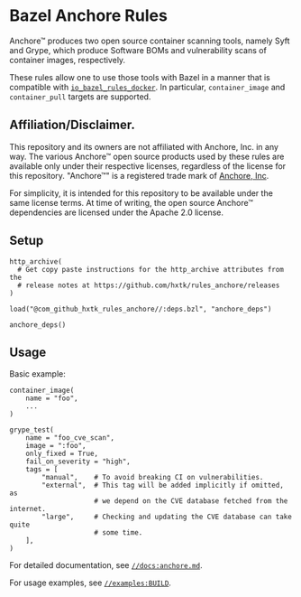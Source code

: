 # Bazel Anchore Rules

Anchore™ produces two open source container scanning tools, namely Syft and
Grype, which produce Software BOMs and vulnerability scans of container images,
respectively.

These rules allow one to use those tools with Bazel in a manner that is
compatible with 
[`io_bazel_rules_docker`](https://github.com/bazelbuild/rules_docker).
In particular, `container_image` and `container_pull` targets are supported.

## Affiliation/Disclaimer.

This repository and its owners are not affiliated with Anchore, Inc.
in any way. The various Anchore™ open source products used by these
rules are available only under their respective licenses, regardless of the
license for this repository. "Anchore™" is a registered trade mark of
[Anchore, Inc](https://anchore.com/).

For simplicity, it is intended for this repository to be available under
the same license terms. At time of writing, the open source Anchore™
dependencies are licensed under the Apache 2.0 license.

## Setup

```starlark
http_archive(
  # Get copy paste instructions for the http_archive attributes from the
  # release notes at https://github.com/hxtk/rules_anchore/releases
)

load("@com_github_hxtk_rules_anchore//:deps.bzl", "anchore_deps")

anchore_deps()
```

## Usage

Basic example:

```starlark
container_image(
    name = "foo",
    ...
)

grype_test(
    name = "foo_cve_scan",
    image = ":foo",
    only_fixed = True,
    fail_on_severity = "high",
    tags = [
        "manual",    # To avoid breaking CI on vulnerabilities.
        "external",  # This tag will be added implicitly if omitted, as
                     # we depend on the CVE database fetched from the internet.
        "large",     # Checking and updating the CVE database can take quite
                     # some time.
    ],
)
```

For detailed documentation, see [`//docs:anchore.md`](docs/anchore.md).

For usage examples, see [`//examples:BUILD`](examples/BUILD).

